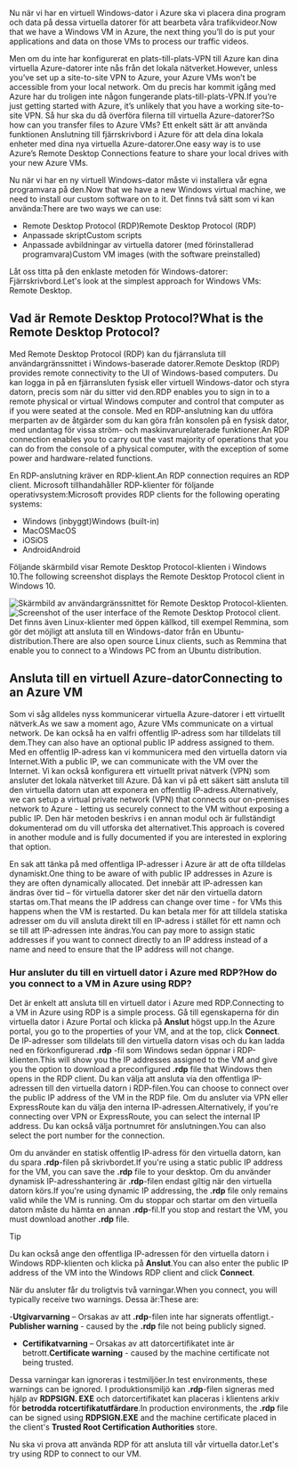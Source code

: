<span data-ttu-id="3fd3a-101">Nu när vi har en virtuell Windows-dator i Azure ska vi placera dina program och data på dessa virtuella datorer för att bearbeta våra trafikvideor.</span><span class="sxs-lookup"><span data-stu-id="3fd3a-101">Now that we have a Windows VM in Azure, the next thing you’ll do is put your applications and data on those VMs to process our traffic videos.</span></span> 

<span data-ttu-id="3fd3a-102">Men om du inte har konfigurerat en plats-till-plats-VPN till Azure kan dina virtuella Azure-datorer inte nås från det lokala nätverket.</span><span class="sxs-lookup"><span data-stu-id="3fd3a-102">However, unless you’ve set up a site-to-site VPN to Azure, your Azure VMs won’t be accessible from your local network.</span></span> <span data-ttu-id="3fd3a-103">Om du precis har kommit igång med Azure har du troligen inte någon fungerande plats-till-plats-VPN.</span><span class="sxs-lookup"><span data-stu-id="3fd3a-103">If you’re just getting started with Azure, it’s unlikely that you have a working site-to-site VPN.</span></span> <span data-ttu-id="3fd3a-104">Så hur ska du då överföra filerna till virtuella Azure-datorer?</span><span class="sxs-lookup"><span data-stu-id="3fd3a-104">So how can you transfer files to Azure VMs?</span></span> <span data-ttu-id="3fd3a-105">Ett enkelt sätt är att använda funktionen Anslutning till fjärrskrivbord i Azure för att dela dina lokala enheter med dina nya virtuella Azure-datorer.</span><span class="sxs-lookup"><span data-stu-id="3fd3a-105">One easy way is to use Azure’s Remote Desktop Connections feature to share your local drives with your new Azure VMs.</span></span>

<span data-ttu-id="3fd3a-106">Nu när vi har en ny virtuell Windows-dator måste vi installera vår egna programvara på den.</span><span class="sxs-lookup"><span data-stu-id="3fd3a-106">Now that we have a new Windows virtual machine, we need to install our custom software on to it.</span></span> <span data-ttu-id="3fd3a-107">Det finns två sätt som vi kan använda:</span><span class="sxs-lookup"><span data-stu-id="3fd3a-107">There are two ways we can use:</span></span>

- <span data-ttu-id="3fd3a-108">Remote Desktop Protocol (RDP)</span><span class="sxs-lookup"><span data-stu-id="3fd3a-108">Remote Desktop Protocol (RDP)</span></span>
- <span data-ttu-id="3fd3a-109">Anpassade skript</span><span class="sxs-lookup"><span data-stu-id="3fd3a-109">Custom scripts</span></span>
- <span data-ttu-id="3fd3a-110">Anpassade avbildningar av virtuella datorer (med förinstallerad programvara)</span><span class="sxs-lookup"><span data-stu-id="3fd3a-110">Custom VM images (with the software preinstalled)</span></span>

<span data-ttu-id="3fd3a-111">Låt oss titta på den enklaste metoden för Windows-datorer: Fjärrskrivbord.</span><span class="sxs-lookup"><span data-stu-id="3fd3a-111">Let's look at the simplest approach for Windows VMs: Remote Desktop.</span></span>

## <a name="what-is-the-remote-desktop-protocol"></a><span data-ttu-id="3fd3a-112">Vad är Remote Desktop Protocol?</span><span class="sxs-lookup"><span data-stu-id="3fd3a-112">What is the Remote Desktop Protocol?</span></span>

<span data-ttu-id="3fd3a-113">Med Remote Desktop Protocol (RDP) kan du fjärransluta till användargränssnittet i Windows-baserade datorer.</span><span class="sxs-lookup"><span data-stu-id="3fd3a-113">Remote Desktop (RDP) provides remote connectivity to the UI of Windows-based computers.</span></span> <span data-ttu-id="3fd3a-114">Du kan logga in på en fjärransluten fysisk eller virtuell Windows-dator och styra datorn, precis som när du sitter vid den.</span><span class="sxs-lookup"><span data-stu-id="3fd3a-114">RDP enables you to sign in to a remote physical or virtual Windows computer and control that computer as if you were seated at the console.</span></span> <span data-ttu-id="3fd3a-115">Med en RDP-anslutning kan du utföra merparten av de åtgärder som du kan göra från konsolen på en fysisk dator, med undantag för vissa ström- och maskinvarurelaterade funktioner.</span><span class="sxs-lookup"><span data-stu-id="3fd3a-115">An RDP connection enables you to carry out the vast majority of operations that you can do from the console of a physical computer, with the exception of some power and hardware-related functions.</span></span>

<span data-ttu-id="3fd3a-116">En RDP-anslutning kräver en RDP-klient.</span><span class="sxs-lookup"><span data-stu-id="3fd3a-116">An RDP connection requires an RDP client.</span></span> <span data-ttu-id="3fd3a-117">Microsoft tillhandahåller RDP-klienter för följande operativsystem:</span><span class="sxs-lookup"><span data-stu-id="3fd3a-117">Microsoft provides RDP clients for the following operating systems:</span></span>

- <span data-ttu-id="3fd3a-118">Windows (inbyggt)</span><span class="sxs-lookup"><span data-stu-id="3fd3a-118">Windows (built-in)</span></span>
- <span data-ttu-id="3fd3a-119">MacOS</span><span class="sxs-lookup"><span data-stu-id="3fd3a-119">MacOS</span></span>
- <span data-ttu-id="3fd3a-120">iOS</span><span class="sxs-lookup"><span data-stu-id="3fd3a-120">iOS</span></span>
- <span data-ttu-id="3fd3a-121">Android</span><span class="sxs-lookup"><span data-stu-id="3fd3a-121">Android</span></span>

<span data-ttu-id="3fd3a-122">Följande skärmbild visar Remote Desktop Protocol-klienten i Windows 10.</span><span class="sxs-lookup"><span data-stu-id="3fd3a-122">The following screenshot displays the Remote Desktop Protocol client in Windows 10.</span></span>

<span data-ttu-id="3fd3a-123">![Skärmbild av användargränssnittet för Remote Desktop Protocol-klienten.](../media/4-rdp-client.png)</span><span class="sxs-lookup"><span data-stu-id="3fd3a-123">![Screenshot of the user interface of the Remote Desktop Protocol client.](../media/4-rdp-client.png)</span></span>
<span data-ttu-id="3fd3a-124">Det finns även Linux-klienter med öppen källkod, till exempel Remmina, som gör det möjligt att ansluta till en Windows-dator från en Ubuntu-distribution.</span><span class="sxs-lookup"><span data-stu-id="3fd3a-124">There are also open source Linux clients, such as Remmina that enable you to connect to a Windows PC from an Ubuntu distribution.</span></span>

## <a name="connecting-to-an-azure-vm"></a><span data-ttu-id="3fd3a-125">Ansluta till en virtuell Azure-dator</span><span class="sxs-lookup"><span data-stu-id="3fd3a-125">Connecting to an Azure VM</span></span>

<span data-ttu-id="3fd3a-126">Som vi såg alldeles nyss kommunicerar virtuella Azure-datorer i ett virtuellt nätverk.</span><span class="sxs-lookup"><span data-stu-id="3fd3a-126">As we saw a moment ago, Azure VMs communicate on a virtual network.</span></span> <span data-ttu-id="3fd3a-127">De kan också ha en valfri offentlig IP-adress som har tilldelats till dem.</span><span class="sxs-lookup"><span data-stu-id="3fd3a-127">They can also have an optional public IP address assigned to them.</span></span> <span data-ttu-id="3fd3a-128">Med en offentlig IP-adress kan vi kommunicera med den virtuella datorn via Internet.</span><span class="sxs-lookup"><span data-stu-id="3fd3a-128">With a public IP, we can communicate with the VM over the Internet.</span></span> <span data-ttu-id="3fd3a-129">Vi kan också konfigurera ett virtuellt privat nätverk (VPN) som ansluter det lokala nätverket till Azure. Då kan vi på ett säkert sätt ansluta till den virtuella datorn utan att exponera en offentlig IP-adress.</span><span class="sxs-lookup"><span data-stu-id="3fd3a-129">Alternatively, we can setup a virtual private network (VPN) that connects our on-premises network to Azure - letting us securely connect to the VM without exposing a public IP.</span></span> <span data-ttu-id="3fd3a-130">Den här metoden beskrivs i en annan modul och är fullständigt dokumenterad om du vill utforska det alternativet.</span><span class="sxs-lookup"><span data-stu-id="3fd3a-130">This approach is covered in another module and is fully documented if you are interested in exploring that option.</span></span>

<span data-ttu-id="3fd3a-131">En sak att tänka på med offentliga IP-adresser i Azure är att de ofta tilldelas dynamiskt.</span><span class="sxs-lookup"><span data-stu-id="3fd3a-131">One thing to be aware of with public IP addresses in Azure is they are often dynamically allocated.</span></span> <span data-ttu-id="3fd3a-132">Det innebär att IP-adressen kan ändras över tid – för virtuella datorer sker det när den virtuella datorn startas om.</span><span class="sxs-lookup"><span data-stu-id="3fd3a-132">That means the IP address can change over time - for VMs this happens when the VM is restarted.</span></span> <span data-ttu-id="3fd3a-133">Du kan betala mer för att tilldela statiska adresser om du vill ansluta direkt till en IP-adress i stället för ett namn och se till att IP-adressen inte ändras.</span><span class="sxs-lookup"><span data-stu-id="3fd3a-133">You can pay more to assign static addresses if you want to connect directly to an IP address instead of a name and need to ensure that the IP address will not change.</span></span>

### <a name="how-do-you-connect-to-a-vm-in-azure-using-rdp"></a><span data-ttu-id="3fd3a-134">Hur ansluter du till en virtuell dator i Azure med RDP?</span><span class="sxs-lookup"><span data-stu-id="3fd3a-134">How do you connect to a VM in Azure using RDP?</span></span>

<span data-ttu-id="3fd3a-135">Det är enkelt att ansluta till en virtuell dator i Azure med RDP.</span><span class="sxs-lookup"><span data-stu-id="3fd3a-135">Connecting to a VM in Azure using RDP is a simple process.</span></span> <span data-ttu-id="3fd3a-136">Gå till egenskaperna för din virtuella dator i Azure Portal och klicka på **Anslut** högst upp.</span><span class="sxs-lookup"><span data-stu-id="3fd3a-136">In the Azure portal, you go to the properties of your VM, and at the top, click **Connect**.</span></span> <span data-ttu-id="3fd3a-137">De IP-adresser som tilldelats till den virtuella datorn visas och du kan ladda ned en förkonfigurerad **.rdp** -fil som Windows sedan öppnar i RDP-klienten.</span><span class="sxs-lookup"><span data-stu-id="3fd3a-137">This will show you the IP addresses assigned to the VM and give you the option to download a preconfigured **.rdp** file that Windows then opens in the RDP client.</span></span> <span data-ttu-id="3fd3a-138">Du kan välja att ansluta via den offentliga IP-adressen till den virtuella datorn i RDP-filen.</span><span class="sxs-lookup"><span data-stu-id="3fd3a-138">You can choose to connect over the public IP address of the VM in the RDP file.</span></span> <span data-ttu-id="3fd3a-139">Om du ansluter via VPN eller ExpressRoute kan du välja den interna IP-adressen.</span><span class="sxs-lookup"><span data-stu-id="3fd3a-139">Alternatively, if you're connecting over VPN or ExpressRoute, you can select the internal IP address.</span></span> <span data-ttu-id="3fd3a-140">Du kan också välja portnumret för anslutningen.</span><span class="sxs-lookup"><span data-stu-id="3fd3a-140">You can also select the port number for the connection.</span></span>

<span data-ttu-id="3fd3a-141">Om du använder en statisk offentlig IP-adress för den virtuella datorn, kan du spara **.rdp**-filen på skrivbordet.</span><span class="sxs-lookup"><span data-stu-id="3fd3a-141">If you're using a static public IP address for the VM, you can save the **.rdp** file to your desktop.</span></span> <span data-ttu-id="3fd3a-142">Om du använder dynamisk IP-adresshantering är **.rdp**-filen endast giltig när den virtuella datorn körs.</span><span class="sxs-lookup"><span data-stu-id="3fd3a-142">If you're using dynamic IP addressing, the **.rdp** file only remains valid while the VM is running.</span></span> <span data-ttu-id="3fd3a-143">Om du stoppar och startar om den virtuella datorn måste du hämta en annan **.rdp**-fil.</span><span class="sxs-lookup"><span data-stu-id="3fd3a-143">If you stop and restart the VM, you must download another **.rdp** file.</span></span>

> [!TIP]
> <span data-ttu-id="3fd3a-144">Du kan också ange den offentliga IP-adressen för den virtuella datorn i Windows RDP-klienten och klicka på **Anslut**.</span><span class="sxs-lookup"><span data-stu-id="3fd3a-144">You can also enter the public IP address of the VM into the Windows RDP client and click **Connect**.</span></span>

<span data-ttu-id="3fd3a-145">När du ansluter får du troligtvis två varningar.</span><span class="sxs-lookup"><span data-stu-id="3fd3a-145">When you connect, you will typically receive two warnings.</span></span> <span data-ttu-id="3fd3a-146">Dessa är:</span><span class="sxs-lookup"><span data-stu-id="3fd3a-146">These are:</span></span>

<span data-ttu-id="3fd3a-147">-**Utgivarvarning** – Orsakas av att **.rdp**-filen inte har signerats offentligt.</span><span class="sxs-lookup"><span data-stu-id="3fd3a-147">-**Publisher warning** - caused by the **.rdp** file not being publicly signed.</span></span>
- <span data-ttu-id="3fd3a-148">**Certifikatvarning** – Orsakas av att datorcertifikatet inte är betrott.</span><span class="sxs-lookup"><span data-stu-id="3fd3a-148">**Certificate warning** - caused by the machine certificate not being trusted.</span></span>

<span data-ttu-id="3fd3a-149">Dessa varningar kan ignoreras i testmiljöer.</span><span class="sxs-lookup"><span data-stu-id="3fd3a-149">In test environments, these warnings can be ignored.</span></span> <span data-ttu-id="3fd3a-150">I produktionsmiljö kan **.rdp**-filen signeras med hjälp av **RDPSIGN. EXE** och datorcertifikatet kan placeras i klientens arkiv för **betrodda rotcertifikatutfärdare**.</span><span class="sxs-lookup"><span data-stu-id="3fd3a-150">In production environments, the **.rdp** file can be signed using **RDPSIGN.EXE** and the machine certificate placed in the client's **Trusted Root Certification Authorities** store.</span></span>

<span data-ttu-id="3fd3a-151">Nu ska vi prova att använda RDP för att ansluta till vår virtuella dator.</span><span class="sxs-lookup"><span data-stu-id="3fd3a-151">Let's try using RDP to connect to our VM.</span></span>